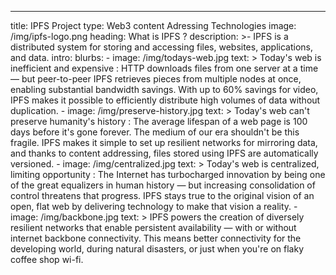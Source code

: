 ---
title: IPFS Project
type: Web3 content Adressing Technologies 
image: /img/ipfs-logo.png
heading: What is IPFS ?
description: >-
  IPFS is a distributed system for storing and accessing files, websites, applications, and data.
intro:
  blurbs:
    - image: /img/todays-web.jpg
      text: >
        Today's web is inefficient and expensive : 
        HTTP downloads files from one server at a time — but peer-to-peer 
        IPFS retrieves pieces from multiple nodes at once, enabling substantial 
        bandwidth savings. With up to 60% savings for video, 
        IPFS makes it possible to efficiently distribute high volumes of data without duplication.
    - image: /img/preserve-history.jpg
      text: >
        Today's web can't preserve humanity's history :
        The average lifespan of a web page is 100 days before it's gone forever. 
        The medium of our era shouldn't be this fragile. 
        IPFS makes it simple to set up resilient networks for mirroring data, 
        and thanks to content addressing, files stored using IPFS are automatically versioned.
    - image: /img/centralized.jpg
      text: >
        Today's web is centralized, limiting opportunity :
        The Internet has turbocharged innovation by being one of the great
        equalizers in human history — but increasing consolidation of control 
        threatens that progress. IPFS stays true to the original vision of an open, 
        flat web by delivering technology to make that vision a reality.
    - image: /img/backbone.jpg
      text: >
        IPFS powers the creation of diversely resilient networks that 
        enable persistent availability — with or without internet backbone 
        connectivity. This means better connectivity for the developing world, 
        during natural disasters, or just when you're on flaky coffee shop wi-fi.
